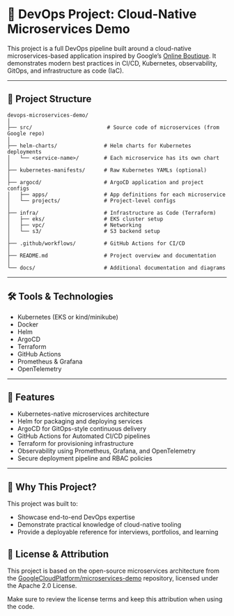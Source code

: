 # 🚀 DevOps Project: Cloud-Native Microservices Demo

This project is a full DevOps pipeline built around a cloud-native microservices-based application inspired by Google’s [Online Boutique](https://github.com/GoogleCloudPlatform/microservices-demo). It demonstrates modern best practices in CI/CD, Kubernetes, observability, GitOps, and infrastructure as code (IaC).

---

## 📁 Project Structure

```
devops-microservices-demo/
│
├── src/                        # Source code of microservices (from Google repo)
│
├── helm-charts/               # Helm charts for Kubernetes deployments
│   └── <service-name>/        # Each microservice has its own chart
│
├── kubernetes-manifests/      # Raw Kubernetes YAMLs (optional)
│
├── argocd/                    # ArgoCD application and project configs
│   ├── apps/                  # App definitions for each microservice
│   └── projects/              # Project-level configs
│
├── infra/                     # Infrastructure as Code (Terraform)
│   ├── eks/                   # EKS cluster setup
│   ├── vpc/                   # Networking
│   └── s3/                    # S3 backend setup
│
├── .github/workflows/         # GitHub Actions for CI/CD
│
├── README.md                  # Project overview and documentation
│
└── docs/                      # Additional documentation and diagrams
```

---


## 🛠️ Tools & Technologies
- Kubernetes (EKS or kind/minikube)
- Docker
- Helm
- ArgoCD
- Terraform
- GitHub Actions
- Prometheus & Grafana
- OpenTelemetry


---


## 🚀 Features
- Kubernetes-native microservices architecture
- Helm for packaging and deploying services
- ArgoCD for GitOps-style continuous delivery
- GitHub Actions for Automated CI/CD pipelines
- Terraform for provisioning infrastructure
- Observability using Prometheus, Grafana, and OpenTelemetry
- Secure deployment pipeline and RBAC policies


---

## 🙋 Why This Project?

This project was built to:

- Showcase end-to-end DevOps expertise
- Demonstrate practical knowledge of cloud-native tooling
- Provide a deployable reference for interviews, portfolios, and learning


## 📄 License & Attribution
This project is based on the open-source microservices architecture from the [GoogleCloudPlatform/microservices-demo](https://github.com/GoogleCloudPlatform/microservices-demo) repository, licensed under the Apache 2.0 License.

Make sure to review the license terms and keep this attribution when using the code.
